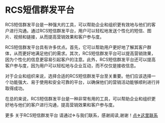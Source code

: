 # RCS短信群发平台

RCS短信群发平台是一种强大的工具，可以帮助企业和组织更有效地与他们的客户进行沟通。通过RCS短信群发平台，用户可以轻松地发送个性化的短信、图片、视频和链接，从而提高营销效果和客户参与度。

RCS短信群发平台具有许多优点。首先，它可以帮助用户更好地了解其客户群体，从而更好地满足他们的需求。其次，RCS短信群发平台可以提高营销效果，因为个性化的信息更容易引起客户的注意。此外，RCS短信群发平台还可以提高客户参与度，因为用户可以轻松地与企业互动，而不仅仅是接收信息。

对于企业和组织来说，选择合适的RCS短信群发平台至关重要。他们应该选择一个功能强大、易于使用和安全可靠的平台，以确保他们的营销活动能够顺利进行并取得成功。

在总的来说，RCS短信群发平台是一种非常有用的工具，可以帮助企业和组织更好地与他们的客户进行沟通，提高营销效果和客户参与度。

更多 关于RCS短信群发平台 请通过✈与我们联系，感谢阅读,谢谢！[点✈这里联系](https://a.k02.cc)